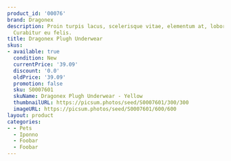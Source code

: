 ```yaml
---
product_id: '00076'
brand: Dragonex
description: Proin turpis lacus, scelerisque vitae, elementum at, lobortis ac, quam.
  Curabitur eu felis.
title: Dragonex Plugh Underwear
skus:
- available: true
  condition: New
  currentPrice: '39.09'
  discount: '0.0'
  oldPrice: '39.09'
  promotion: false
  sku: S0007601
  skuName: Dragonex Plugh Underwear - Yellow
  thumbnailURL: https://picsum.photos/seed/S0007601/300/300
  imageURL: https://picsum.photos/seed/S0007601/600/600
layout: product
categories:
- - Pets
  - Iponno
  - Foobar
  - Foobar
---
```

